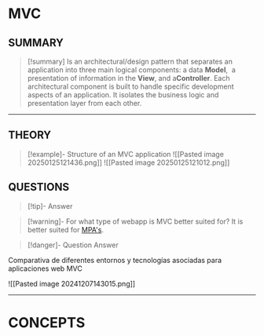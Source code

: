 # MVC

## SUMMARY
>
> [!summary]
> Is an architectural/design pattern that separates an application into three main logical components: a data **Model**,  a presentation of information in the **View**, and a**Controller**. Each architectural component is built to handle specific development aspects of an application. It isolates the business logic and presentation layer from each other.
- - -

## THEORY

>[!example]- Structure of an MVC application
>![[Pasted image 20250125121436.png]]
>![[Pasted image 20250125121012.png]]
>
## QUESTIONS
>
> [!tip]-
> Answer

> [!warning]- For what type of webapp is MVC better suited for?
> It is better suited for [MPA's](MPA).

> [!danger]- Question
> Answer

Comparativa de diferentes entornos y tecnologías asociadas para aplicaciones web MVC

![[Pasted image 20241207143015.png]]
- - -
# CONCEPTS
